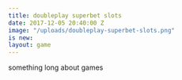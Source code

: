 ```yaml
---
title: doubleplay superbet slots
date: 2017-12-05 20:40:00 Z
image: "/uploads/doubleplay-superbet-slots.png"
is new: 
layout: game
---
```


something long about games